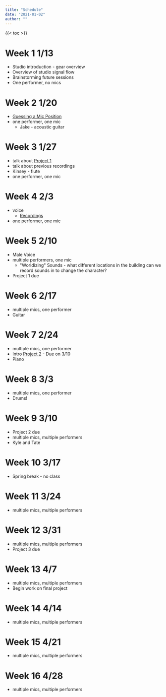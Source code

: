 ```yaml
---
title: "Schedule"
date: "2021-01-02"
author: ""
---
```


{{< toc >}}

# Week 1 1/13

- Studio introduction - gear overview
- Overview of studio signal flow
- Brainstorming future sessions
- One performer, no mics

# Week 2 1/20

- [Guessing a Mic Position](../posts/week-2)
- one performer, one mic
  - Jake - acoustic guitar

# Week 3 1/27

- talk about [Project 1](../projects/#project-1)
- talk about previous recordings
- Kinsey - flute
- one performer, one mic

# Week 4 2/3

- voice
  - [Recordings](https://dakotastateuniversity-my.sharepoint.com/:f:/g/personal/tate_carson_dsu_edu/EpR8FoqOH9hFq3r1CkEnugkBNcLYun5X-awTdjuIuhO3gw?e=yUdF8G)
- one performer, one mic

# Week 5 2/10

- Male Voice
- multiple performers, one mic
  - "Worldizing" Sounds - what different locations in the building can we record sounds in to change the character?
- Project 1 due

# Week 6 2/17

- multiple mics, one performer
- Guitar

# Week 7 2/24

- multiple mics, one performer
- Intro [Project 2](../projects/#project-2) - Due on 3/10
- Piano

# Week 8 3/3

- multiple mics, one performer
- Drums!

# Week 9 3/10

- Project 2 due
- multiple mics, multiple performers
- Kyle and Tate

# Week 10 3/17

- Spring break - no class

# Week 11 3/24

- multiple mics, multiple performers

# Week 12 3/31

- multiple mics, multiple performers
- Project 3 due

# Week 13 4/7

- multiple mics, multiple performers
- Begin work on final project

# Week 14 4/14

- multiple mics, multiple performers

# Week 15 4/21

- multiple mics, multiple performers

# Week 16 4/28

- multiple mics, multiple performers
